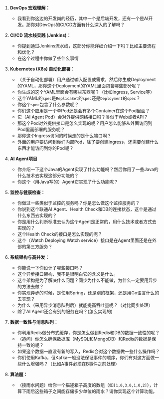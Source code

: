 1.  **DevOps 宏观理解：**
    *   我看到你这边的开发岗的经历，其中一个是后端开发，还有一个是AI开发。那你对DevOps的CI/CD方面有什么深入的了解吗？

2.  **CI/CD 流水线实践 (Jenkins)：**
    *   你提到通过Jenkins流水线，这部分你能详细介绍一下吗？比如主要流程和优化？
    *   在这个过程中你做了些什么事情

3.  **Kubernetes (K8s) 自动化部署：**
    *   （关于自动化部署）用户通过输入配置或需求，然后你生成Deployment的YAML，那你这个Deployment的YAML里面包含哪些部分呢？
    *   你生成的这个YAML里面会有哪些东西呢？（比如Ingress, Service等）
    *   这个YAML的`spec`是`ReplicaSet`的`spec`还是`Deployment`的`spec`？
    *   你这个`spec`包含了什么参数呢？
    *   你们这个应用是一个单Pod还是会有多个Container在这个Pod里面？
    *   它（AI Agent Pod）会对外提供网络接口吗？类似于Web或者API？
    *   那这个Pod对外提供接口是怎么实现的呢？用户怎么能够从外面访问到Pod里面部署的服务呢？
    *   那你这个Ingress访问的时候走的是什么端口啊？
    *   外面的用户要访问到你们内部Pod，除了要创建Ingress，还需要创建什么东西才能访问到你的Pod呢？


4.  **AI Agent项目**
    *   你介绍一下这个Java的Agent实现了什么功能吗？然后你用了一些Java的什么技术去实现这部分功能的？
    *   你这个（用Java写的）Agent它实现了什么功能呢？

5.  **监控与健康检查：**
    *   你做过一些类似于监控的服务吗？你是怎么做这个监控服务的？
    *   你说到这个联通AI Agent、Health Check和DB的连接状态，这个是通过什么东西去实现的？
    *   你是用什么判断标准去认为这个Agent是正常的，用什么技术或者方式去实现的？
    *   这个Health Check的接口是怎么实现的呢？
    *   这个（Watch Deploying Watch service）接口是在Agent里面还是在外部的第三方服务？

6.  **系统架构与高并发：**
    *   你能说一下你设计了哪些接口吗？
    *   这个异步接口架构，我不是很明白它的含义是什么。
    *   这个架构是为了解决什么问题？同步为什么不能做，为什么一定要用异步的方法去做？
    *   你实现异步的时候，是使用Spring，还是别的框架，还是用Go语言什么的去实现？
    *   为什么（采用异步消息队列后）就能提高吞吐量呢？（对比同步处理）
    *   除了AI Agent还会有别的服务在吗？(怎么实现的)

7.  **数据一致性与消息队列：**
    *   你利用Redis做分布式缓存，你是怎么做到Redis和DB的数据一致性的呢？
    *   （追问）你怎么确保数据库（MySQL和MongoDB）和Redis的数据是保持一致的呢？
    *   如果这个数据一直没有新的写入，Redis会对这个数据做一些什么操作吗？
    *   你们使用Kafka，但Kafka一般没法保证事件的顺序，你们有对这方面做一些什么增强吗？（比如A事件必须在B事件之前处理）


8.  **算法题：**
    *   （接雨水问题）给你一个描述箱子高度的数组（如`[1,0,3,0,1,0,2]`），计算下雨后这些箱子之间能存储多少单位的雨水？请你实现这个计算功能。